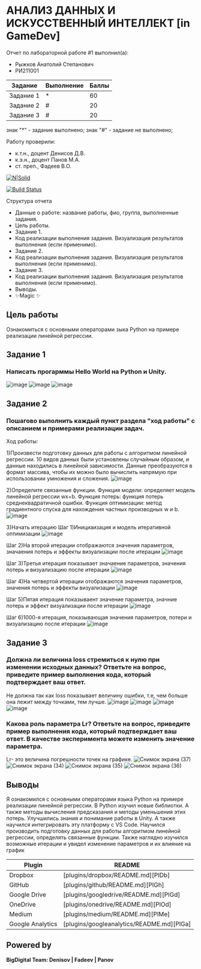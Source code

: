 # АНАЛИЗ ДАННЫХ И ИСКУССТВЕННЫЙ ИНТЕЛЛЕКТ [in GameDev]
Отчет по лабораторной работе #1 выполнил(а):
- Рыжков Анатолий Степанович
- РИ211001

| Задание | Выполнение | Баллы |
| ------ | ------ | ------ |
| Задание 1 | * | 60 |
| Задание 2 | # | 20 |
| Задание 3 | # | 20 |

знак "*" - задание выполнено; знак "#" - задание не выполнено;

Работу проверили:
- к.т.н., доцент Денисов Д.В.
- к.э.н., доцент Панов М.А.
- ст. преп., Фадеев В.О.

[![N|Solid](https://cldup.com/dTxpPi9lDf.thumb.png)](https://nodesource.com/products/nsolid)

[![Build Status](https://travis-ci.org/joemccann/dillinger.svg?branch=master)](https://travis-ci.org/joemccann/dillinger)

Структура отчета

- Данные о работе: название работы, фио, группа, выполненные задания.
- Цель работы.
- Задание 1.
- Код реализации выполнения задания. Визуализация результатов выполнения (если применимо).
- Задание 2.
- Код реализации выполнения задания. Визуализация результатов выполнения (если применимо).
- Задание 3.
- Код реализации выполнения задания. Визуализация результатов выполнения (если применимо).
- Выводы.
- ✨Magic ✨

## Цель работы
Ознакомиться с основными операторами зыка Python на примере реализации линейной регрессии.

## Задание 1
### Написать прогарммы Hello World на Python и Unity.


![image](https://user-images.githubusercontent.com/109138056/192851566-ecd4924b-e609-4bd1-8d4e-ef7aeb052613.png)
![image](https://user-images.githubusercontent.com/109138056/192852481-d7315809-c4cc-451d-9d20-3c009565de49.png)
![image](https://user-images.githubusercontent.com/109138056/192852609-349cbc14-58d7-4250-9a88-625a773cfc1d.png)


## Задание 2
### Пошагово выполнить каждый пункт раздела "ход работы" с описанием и примерами реализации задач.
Ход работы:

1)Произвести подготовку данных для работы с алгоритмом линейной регрессии. 10 видов данных были установлены случайным образом, и данные находились в линейной зависимости. Данные преобразуются в формат массива, чтобы их можно было вычислить напрямую при использовании умножения и сложения.
![image](https://user-images.githubusercontent.com/109138056/192859105-aba61d74-4461-4c8c-a4a7-87ddd7a30a24.png)

2)Определите связанные функции. Функция модели: определяет модель линейной регрессии wx+b. Функция потерь: функция потерь среднеквадратичной ошибки. Функция оптимизации: метод градиентного спуска для нахождения частных производных w и b.
![image](https://user-images.githubusercontent.com/109138056/192860381-fb4f7481-6298-4689-a2e5-c893ef9d0671.png)

3)Начать итерацию
Шаг 1)Инициаизация и модель итеративной оптимизации
![image](https://user-images.githubusercontent.com/109138056/192860482-e48cc8f2-db8f-43e7-a785-721ebbd586a1.png)

Шаг 2)На второй итерации отображаются значения параметров, значаения потерь и эффекты визуализации после итерации
![image](https://user-images.githubusercontent.com/109138056/192860677-2a4392eb-4739-4b8e-9a6b-abb0d50cd908.png)

Шаг 3)Третья итерация показывает значаение параметров, значения потерь и визуализацию после итерации 
![image](https://user-images.githubusercontent.com/109138056/192860948-689e7989-21d1-4592-8f6c-3a3786fa872d.png)

Шаг 4)На четвертой итерации отображаются значения параметров, значения потерь и эффекты визуализации
![image](https://user-images.githubusercontent.com/109138056/192861063-2c9be2ab-8777-498b-a4cd-d077bc788fe1.png)

Шаг 5)Пятая итерация показываент значение параметра, значние потерь и эффект визуализации после итерации
![image](https://user-images.githubusercontent.com/109138056/192861597-beae148e-ecd4-430f-9f14-48d7d0f51a4f.png)

Шаг 6)1000-я итерация, показывающая значения параметров, потери и визуализацию после итерации
![image](https://user-images.githubusercontent.com/109138056/192861671-051cb7f8-ccaa-4233-95eb-b7d2de379e8f.png)

## Задание 3
### Должна ли величина loss стремиться к нулю при изменении исходных данных? Ответьте на вопрос, приведите пример выполнения кода, который подтверждает ваш ответ.
Не должна так как loss показывает величину ошибки, т.е, чем больше она лежит между точками, тем лучше.
![image](https://user-images.githubusercontent.com/109138056/192862613-dd77f187-cef4-4031-bbb8-916fefae89f7.png)
![image](https://user-images.githubusercontent.com/109138056/192862699-dd79fe4e-f564-481e-94c8-f428dcb8d358.png)
![image](https://user-images.githubusercontent.com/109138056/192862804-07e6e034-e969-4824-a0a2-95025584375b.png)
![image](https://user-images.githubusercontent.com/109138056/192862881-2c4ae59a-3577-446d-a9e0-67ead28a043b.png)

### Какова роль параметра Lr? Ответьте на вопрос, приведите пример выполнения кода, который подтверждает ваш ответ. В качестве эксперимента можете изменить значение параметра.
Lr- это величина погрешности точек на графике. 
![Снимок экрана (37)](https://user-images.githubusercontent.com/114180894/192610494-41aae35e-4e14-4e69-8535-d424be0f2caa.png)
![Снимок экрана (34)](https://user-images.githubusercontent.com/114180894/192610499-608f925c-6d75-4262-8575-cdea17d7ce1c.png)
![Снимок экрана (35)](https://user-images.githubusercontent.com/114180894/192610503-6d19e903-ae7e-487e-84b3-eb27e06cef89.png)
![Снимок экрана (36)](https://user-images.githubusercontent.com/114180894/192610504-4fb06c61-2e7a-4687-84c6-fe5d419607e2.png)


## Выводы

Я ознакомился с основными операторами языка Python на примере реализации линейной регрессии. В Python изучил новые библиотки. А также методы вычисления  предсказания и методы уменьшения этих потерь. Улучшились знания и понимание работы в Unity. А также научился интегрировать эту платформу с VS Code. Научился производить подготовку данных для работы алгоритмом линейной регрессии, определять связанные функции. Также наглядно изучился возможные итерации и увидел изменение параметров и их влияние на график 

| Plugin | README |
| ------ | ------ |
| Dropbox | [plugins/dropbox/README.md][PlDb] |
| GitHub | [plugins/github/README.md][PlGh] |
| Google Drive | [plugins/googledrive/README.md][PlGd] |
| OneDrive | [plugins/onedrive/README.md][PlOd] |
| Medium | [plugins/medium/README.md][PlMe] |
| Google Analytics | [plugins/googleanalytics/README.md][PlGa] |

## Powered by

**BigDigital Team: Denisov | Fadeev | Panov**
